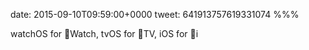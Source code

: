 date: 2015-09-10T09:59:00+0000
tweet: 641913757619331074
%%%

watchOS for Watch, tvOS for TV, iOS for i
